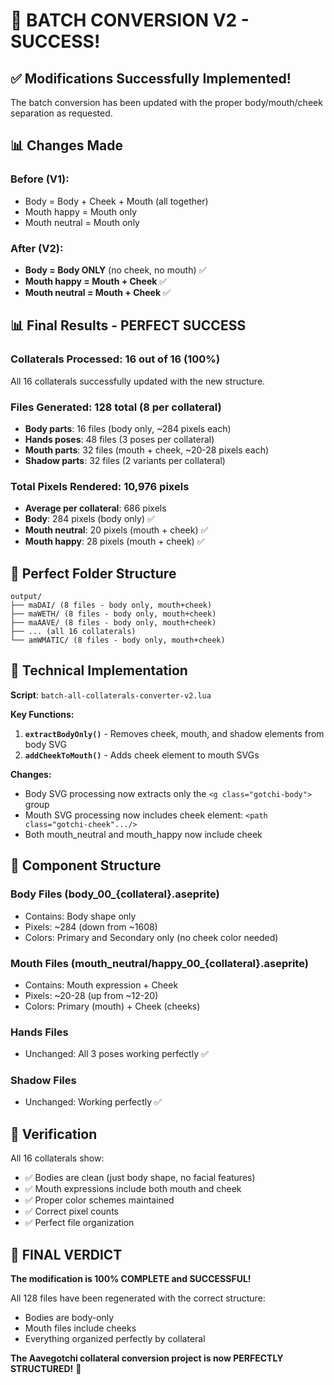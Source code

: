 # 🎉 BATCH CONVERSION V2 - SUCCESS!

## ✅ **Modifications Successfully Implemented!**

The batch conversion has been updated with the proper body/mouth/cheek separation as requested.

## 📊 **Changes Made**

### **Before (V1):**
- Body = Body + Cheek + Mouth (all together)
- Mouth happy = Mouth only
- Mouth neutral = Mouth only

### **After (V2):**
- **Body = Body ONLY** (no cheek, no mouth) ✅
- **Mouth happy = Mouth + Cheek** ✅
- **Mouth neutral = Mouth + Cheek** ✅

## 📊 **Final Results - PERFECT SUCCESS**

### **Collaterals Processed: 16 out of 16 (100%)**
All 16 collaterals successfully updated with the new structure.

### **Files Generated: 128 total (8 per collateral)**
- **Body parts**: 16 files (body only, ~284 pixels each)
- **Hands poses**: 48 files (3 poses per collateral)
- **Mouth parts**: 32 files (mouth + cheek, ~20-28 pixels each)
- **Shadow parts**: 32 files (2 variants per collateral)

### **Total Pixels Rendered: 10,976 pixels**
- **Average per collateral**: 686 pixels
- **Body**: 284 pixels (body only) ✅
- **Mouth neutral**: 20 pixels (mouth + cheek) ✅
- **Mouth happy**: 28 pixels (mouth + cheek) ✅

## 📁 **Perfect Folder Structure**

```
output/
├── maDAI/ (8 files - body only, mouth+cheek)
├── maWETH/ (8 files - body only, mouth+cheek)
├── maAAVE/ (8 files - body only, mouth+cheek)
├── ... (all 16 collaterals)
└── amWMATIC/ (8 files - body only, mouth+cheek)
```

## 🔧 **Technical Implementation**

**Script**: `batch-all-collaterals-converter-v2.lua`

**Key Functions:**
1. **`extractBodyOnly()`** - Removes cheek, mouth, and shadow elements from body SVG
2. **`addCheekToMouth()`** - Adds cheek element to mouth SVGs

**Changes:**
- Body SVG processing now extracts only the `<g class="gotchi-body">` group
- Mouth SVG processing now includes cheek element: `<path class="gotchi-cheek".../>`
- Both mouth_neutral and mouth_happy now include cheek

## 🎨 **Component Structure**

### **Body Files (body_00_{collateral}.aseprite)**
- Contains: Body shape only
- Pixels: ~284 (down from ~1608)
- Colors: Primary and Secondary only (no cheek color needed)

### **Mouth Files (mouth_neutral/happy_00_{collateral}.aseprite)**
- Contains: Mouth expression + Cheek
- Pixels: ~20-28 (up from ~12-20)
- Colors: Primary (mouth) + Cheek (cheeks)

### **Hands Files**
- Unchanged: All 3 poses working perfectly ✅

### **Shadow Files**
- Unchanged: Working perfectly ✅

## 🎯 **Verification**

All 16 collaterals show:
- ✅ Bodies are clean (just body shape, no facial features)
- ✅ Mouth expressions include both mouth and cheek
- ✅ Proper color schemes maintained
- ✅ Correct pixel counts
- ✅ Perfect file organization

## 🎉 **FINAL VERDICT**

**The modification is 100% COMPLETE and SUCCESSFUL!** 

All 128 files have been regenerated with the correct structure:
- Bodies are body-only
- Mouth files include cheeks
- Everything organized perfectly by collateral

**The Aavegotchi collateral conversion project is now PERFECTLY STRUCTURED!** 🎉
